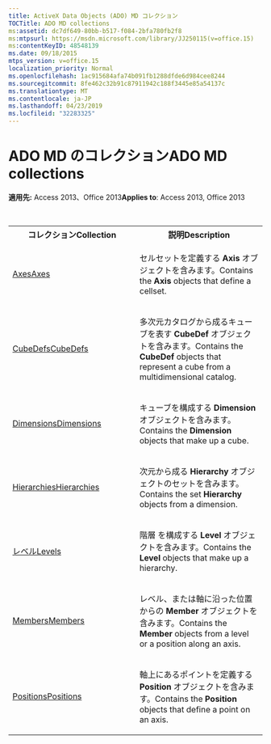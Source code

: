 ```yaml
---
title: ActiveX Data Objects (ADO) MD コレクション
TOCTitle: ADO MD collections
ms:assetid: dc7df649-80bb-b517-f084-2bfa780fb2f8
ms:mtpsurl: https://msdn.microsoft.com/library/JJ250115(v=office.15)
ms:contentKeyID: 48548139
ms.date: 09/18/2015
mtps_version: v=office.15
localization_priority: Normal
ms.openlocfilehash: 1ac915684afa74b091fb1288dfde6d984cee8244
ms.sourcegitcommit: 8fe462c32b91c87911942c188f3445e85a54137c
ms.translationtype: MT
ms.contentlocale: ja-JP
ms.lasthandoff: 04/23/2019
ms.locfileid: "32283325"
---
```

# <a name="ado-md-collections"></a><span data-ttu-id="97b4e-102">ADO MD のコレクション</span><span class="sxs-lookup"><span data-stu-id="97b4e-102">ADO MD collections</span></span>

<span data-ttu-id="97b4e-103">**適用先:** Access 2013、Office 2013</span><span class="sxs-lookup"><span data-stu-id="97b4e-103">**Applies to**: Access 2013, Office 2013</span></span>

<br/>

<table>
<colgroup>
<col style="width: 50%" />
<col style="width: 50%" />
</colgroup>
<tbody>
<tr class="even">
<th><span data-ttu-id="97b4e-104">コレクション</span><span class="sxs-lookup"><span data-stu-id="97b4e-104">Collection</span></span></th>
<th><span data-ttu-id="97b4e-105">説明</span><span class="sxs-lookup"><span data-stu-id="97b4e-105">Description</span></span></th>
</tr>
<tr class="odd">
<td><p><span data-ttu-id="97b4e-106"><a href="axes-collection-ado-md.md">Axes</a></span><span class="sxs-lookup"><span data-stu-id="97b4e-106"><a href="axes-collection-ado-md.md">Axes</a></span></span></p></td>
<td><p><span data-ttu-id="97b4e-107">セルセットを定義する <strong>Axis</strong> オブジェクトを含みます。</span><span class="sxs-lookup"><span data-stu-id="97b4e-107">Contains the <strong>Axis</strong> objects that define a cellset.</span></span></p></td>
</tr>
<tr class="even">
<td><p><span data-ttu-id="97b4e-108"><a href="cubedef-object-ado-md.md">CubeDefs</a></span><span class="sxs-lookup"><span data-stu-id="97b4e-108"><a href="cubedef-object-ado-md.md">CubeDefs</a></span></span></p></td>
<td><p><span data-ttu-id="97b4e-109">多次元カタログから成るキューブを表す <strong>CubeDef</strong> オブジェクトを含みます。</span><span class="sxs-lookup"><span data-stu-id="97b4e-109">Contains the <strong>CubeDef</strong> objects that represent a cube from a multidimensional catalog.</span></span></p></td>
</tr>
<tr class="odd">
<td><p><span data-ttu-id="97b4e-110"><a href="dimension-object-ado-md.md">Dimensions</a></span><span class="sxs-lookup"><span data-stu-id="97b4e-110"><a href="dimension-object-ado-md.md">Dimensions</a></span></span></p></td>
<td><p><span data-ttu-id="97b4e-111">キューブを構成する <strong>Dimension</strong> オブジェクトを含みます。</span><span class="sxs-lookup"><span data-stu-id="97b4e-111">Contains the <strong>Dimension</strong> objects that make up a cube.</span></span></p></td>
</tr>
<tr class="even">
<td><p><span data-ttu-id="97b4e-112"><a href="hierarchy-object-ado-md.md">Hierarchies</a></span><span class="sxs-lookup"><span data-stu-id="97b4e-112"><a href="hierarchy-object-ado-md.md">Hierarchies</a></span></span></p></td>
<td><p><span data-ttu-id="97b4e-113">次元から成る <strong>Hierarchy</strong> オブジェクトのセットを含みます。</span><span class="sxs-lookup"><span data-stu-id="97b4e-113">Contains the set <strong>Hierarchy</strong> objects from a dimension.</span></span></p></td>
</tr>
<tr class="odd">
<td><p><span data-ttu-id="97b4e-114"><a href="level-object-ado-md.md">レベル</a></span><span class="sxs-lookup"><span data-stu-id="97b4e-114"><a href="level-object-ado-md.md">Levels</a></span></span></p></td>
<td><p><span data-ttu-id="97b4e-115">階層 を構成する <strong>Level</strong> オブジェクトを含みます。</span><span class="sxs-lookup"><span data-stu-id="97b4e-115">Contains the <strong>Level</strong> objects that make up a hierarchy.</span></span></p></td>
</tr>
<tr class="even">
<td><p><span data-ttu-id="97b4e-116"><a href="members-collection-ado-md.md">Members</a></span><span class="sxs-lookup"><span data-stu-id="97b4e-116"><a href="members-collection-ado-md.md">Members</a></span></span></p></td>
<td><p><span data-ttu-id="97b4e-117">レベル、または軸に沿った位置からの <strong>Member</strong> オブジェクトを含みます。</span><span class="sxs-lookup"><span data-stu-id="97b4e-117">Contains the <strong>Member</strong> objects from a level or a position along an axis.</span></span></p></td>
</tr>
<tr class="odd">
<td><p><span data-ttu-id="97b4e-118"><a href="positions-collection-ado-md.md">Positions</a></span><span class="sxs-lookup"><span data-stu-id="97b4e-118"><a href="positions-collection-ado-md.md">Positions</a></span></span></p></td>
<td><p><span data-ttu-id="97b4e-119">軸上にあるポイントを定義する <strong>Position</strong> オブジェクトを含みます。</span><span class="sxs-lookup"><span data-stu-id="97b4e-119">Contains the <strong>Position</strong> objects that define a point on an axis.</span></span></p></td>
</tr>
</tbody>
</table>

<br/>
